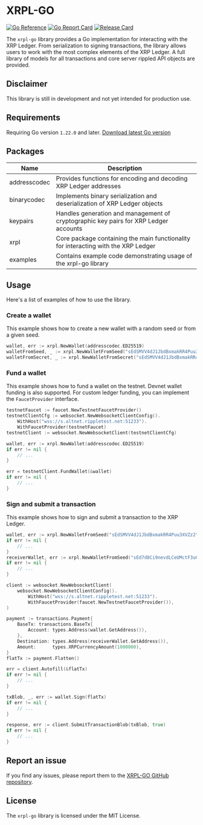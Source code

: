 # XRPL-GO

[![Go Reference](https://pkg.go.dev/badge/github.com/Peersyst/xrpl-go/v1.svg)](https://pkg.go.dev/github.com/Peersyst/xrpl-go/v1)
[![Go Report Card](https://goreportcard.com/badge/github.com/Peersyst/xrpl-go/v1)](https://goreportcard.com/report/github.com/Peersyst/xrpl-go/v1)
[![Release Card](https://img.shields.io/github/v/release/Peersyst/xrpl-go?include_prereleases)](https://github.com/Peersyst/xrpl-go/v1/releases)


The `xrpl-go` library provides a Go implementation for interacting with the XRP Ledger. From serialization to signing transactions, the library allows users to work with the most
complex elements of the XRP Ledger. A full library of models for all transactions and core server rippled API objects are provided.

## Disclaimer
This library is still in development and not yet intended for production use.

## Requirements

Requiring Go version `1.22.0` and later.
[Download latest Go version](https://go.dev/dl/)

## Packages

| Name | Description |
|---------|-------------|
| addresscodec | Provides functions for encoding and decoding XRP Ledger addresses |
| binarycodec | Implements binary serialization and deserialization of XRP Ledger objects |
| keypairs | Handles generation and management of cryptographic key pairs for XRP Ledger accounts |
| xrpl | Core package containing the main functionality for interacting with the XRP Ledger |
| examples | Contains example code demonstrating usage of the xrpl-go library |

## Usage

Here's a list of examples of how to use the library.

### Create a wallet
This example shows how to create a new wallet with a random seed or from a given seed.

```go
wallet, err := xrpl.NewWallet(addresscodec.ED25519)
walletFromSeed, _ := xrpl.NewWalletFromSeed("sEdSMVV4dJ1JbdBxmakRR4Puu3XVZz2", "")
walletFromSecret, _ := xrpl.NewWalletFromSecret("sEdSMVV4dJ1JbdBxmakRR4Puu3XVZz2")
```

### Fund a wallet
This example shows how to fund a wallet on the testnet. Devnet wallet funding is also supported. For custom ledger funding, you can implement the `FaucetProvider` interface.
```go
testnetFaucet := faucet.NewTestnetFaucetProvider()
testnetClientCfg := websocket.NewWebsocketClientConfig().
    WithHost("wss://s.altnet.rippletest.net:51233").
    WithFaucetProvider(testnetFaucet)
testnetClient := websocket.NewWebsocketClient(testnetClientCfg)

wallet, err := xrpl.NewWallet(addresscodec.ED25519)
if err != nil {
    // ...
}

err = testnetClient.FundWallet(&wallet)
if err != nil {
    // ...
}
``` 

### Sign and submit a transaction

This example shows how to sign and submit a transaction to the XRP Ledger.
```go
wallet, err := xrpl.NewWalletFromSeed("sEdSMVV4dJ1JbdBxmakRR4Puu3XVZz2", "")
if err != nil {
    // ...
}
receiverWallet, err := xrpl.NewWalletFromSeed("sEd7d8Ci9nevdLCeUMctF3uGXp9WQqJ", "")
if err != nil {
    // ...
}

client := websocket.NewWebsocketClient(
    websocket.NewWebsocketClientConfig().
        WithHost("wss://s.altnet.rippletest.net:51233").
        WithFaucetProvider(faucet.NewTestnetFaucetProvider()),
)

payment := transactions.Payment{
    BaseTx: transactions.BaseTx{
        Account: types.Address(wallet.GetAddress()),
    },
    Destination: types.Address(receiverWallet.GetAddress()),
    Amount:      types.XRPCurrencyAmount(1000000),
}
flatTx := payment.Flatten()

err = client.Autofill(&flatTx)
if err != nil {
    // ...
}

txBlob, _, err := wallet.Sign(flatTx)
if err != nil {
    // ...
}

response, err := client.SubmitTransactionBlob(txBlob, true)
if err != nil {
    // ...
}
```

## Report an issue

If you find any issues, please report them to the [XRPL-GO GitHub repository](https://github.com/Peersyst/xrpl-go/v1/issues). 

## License
The `xrpl-go` library is licensed under the MIT License.
